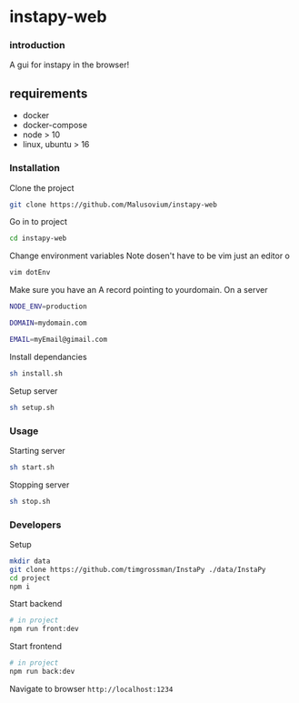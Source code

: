 # instapy-web

### introduction

A gui for instapy in the browser!

## requirements

* docker
* docker-compose
* node > 10
* linux, ubuntu > 16

### Installation

Clone the project
```sh
git clone https://github.com/Malusovium/instapy-web
```

Go in to project
```sh
cd instapy-web
```

Change environment variables
Note dosen't have to be vim just an editor o
```sh
vim dotEnv
```

Make sure you have an A record pointing to yourdomain.
On a server
```sh
NODE_ENV=production

DOMAIN=mydomain.com

EMAIL=myEmail@gimail.com
```

Install dependancies
```sh
sh install.sh
```

Setup server
```sh
sh setup.sh
```

### Usage

Starting server
```sh
sh start.sh
```

Stopping server
```sh
sh stop.sh
```

### Developers

Setup
```sh
mkdir data
git clone https://github.com/timgrossman/InstaPy ./data/InstaPy
cd project
npm i
```

Start backend
```sh
# in project
npm run front:dev
```

Start frontend
```sh
# in project
npm run back:dev
```

Navigate to browser
`http://localhost:1234`
